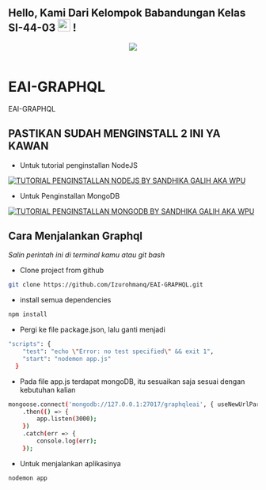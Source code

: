 ## Hello, Kami Dari Kelompok Babandungan Kelas SI-44-03  <img src="https://media.giphy.com/media/hvRJCLFzcasrR4ia7z/giphy.gif" width=25> !
<div align="center">
<img src="https://media.giphy.com/media/8w5Ur5vySenIxHKdsf/giphy.gif">
</div>
<br>

# EAI-GRAPHQL
EAI-GRAPHQL

## PASTIKAN SUDAH MENGINSTALL 2 INI YA KAWAN

- Untuk tutorial penginstallan NodeJS

[![TUTORIAL PENGINSTALLAN NODEJS BY SANDHIKA GALIH AKA WPU](https://img.youtube.com/vi/VfN1_pEdQAA/0.jpg)](https://www.youtube.com/watch?v=VfN1_pEdQAA)

- Untuk Penginstallan MongoDB

[![TUTORIAL PENGINSTALLAN MONGODB BY SANDHIKA GALIH AKA WPU](https://img.youtube.com/vi/iXhmi0NYdc8/0.jpg)](https://www.youtube.com/watch?v=iXhmi0NYdc8)

## Cara Menjalankan Graphql
*Salin perintah ini di terminal kamu atau git bash*

- Clone project from github

```bash
git clone https://github.com/Izurohmanq/EAI-GRAPHQL.git 
```

- install semua dependencies

```bash
npm install
```

- Pergi ke file package.json, lalu ganti menjadi

```bash
"scripts": {
    "test": "echo \"Error: no test specified\" && exit 1",
    "start": "nodemon app.js"
  }
```

- Pada file app.js terdapat mongoDB, itu sesuaikan saja sesuai dengan kebutuhan kalian

```bash
mongoose.connect('mongodb://127.0.0.1:27017/graphqleai', { useNewUrlParser: true })
    .then(() => {
        app.listen(3000);
    })
    .catch(err => {
        console.log(err);
    });
```

- Untuk menjalankan aplikasinya

```bash
nodemon app
```


